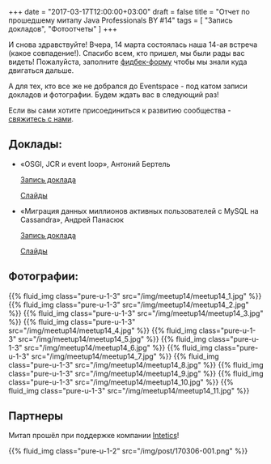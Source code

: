+++
date = "2017-03-17T12:00:00+03:00"
draft = false
title = "Отчет по прошедшему митапу Java Professionals BY #14"
tags = [
    "Запись докладов",
    "Фотоотчеты"
]
+++

И снова здравствуйте! Вчера, 14 марта состоялась наша 14-ая встреча (какое совпадение!). Спасибо всем, кто пришел, мы были рады вас видеть! Пожалуйста, заполните [фидбек-форму](http://bit.ly/resp_jprof_14) чтобы мы знали куда двигаться дальше. 

А для тех, кто все же не добрался до Eventspace - под катом записи докладов и фотографии. Будем ждать вас в следующий раз!

<!--more-->

Если вы сами хотите присоединиться к развитию сообщества - [свяжитесь с нами](http://jprof.by/contact/).

## Доклады:

 * «OSGI, JCR и event loop», Антоний Бертель

	[Запись доклада](https://www.youtube.com/watch?v=769Vfrll6Sk)
    
    [Слайды](https://docs.google.com/presentation/d/11wnFXumzuA5f8P5b7nW-FHe7fmUQ8Ot5nJ1hlQJsguM/edit?usp=sharing)
 * «Миграция данных миллионов активных пользователей с MySQL на Cassandra», Андрей Панасюк
	
	[Запись доклада](https://www.youtube.com/watch?v=ymXqi5KCEd4)
    
    [Слайды](https://www.slideshare.net/AndreyPanasyuk2/migration-from-mysql-to-cassandra-for-millions-of-active-users)

## Фотографии:

<div class="post_photos">

{{% fluid_img class="pure-u-1-3" src="/img/meetup14/meetup14_1.jpg" %}}
{{% fluid_img class="pure-u-1-3" src="/img/meetup14/meetup14_2.jpg" %}}
{{% fluid_img class="pure-u-1-3" src="/img/meetup14/meetup14_3.jpg" %}}
{{% fluid_img class="pure-u-1-3" src="/img/meetup14/meetup14_4.jpg" %}}
{{% fluid_img class="pure-u-1-3" src="/img/meetup14/meetup14_5.jpg" %}}
{{% fluid_img class="pure-u-1-3" src="/img/meetup14/meetup14_6.jpg" %}}
{{% fluid_img class="pure-u-1-3" src="/img/meetup14/meetup14_7.jpg" %}}
{{% fluid_img class="pure-u-1-3" src="/img/meetup14/meetup14_8.jpg" %}}
{{% fluid_img class="pure-u-1-3" src="/img/meetup14/meetup14_9.jpg" %}}
{{% fluid_img class="pure-u-1-3" src="/img/meetup14/meetup14_10.jpg" %}}
{{% fluid_img class="pure-u-1-3" src="/img/meetup14/meetup14_11.jpg" %}}

</div>


## Партнеры

Митап прошёл при поддержке компании [Intetics](http://intetics.com/)!

{{% fluid_img class="pure-u-1-2" src="/img/post/170306-001.png" %}}
